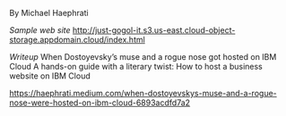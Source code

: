 By Michael Haephrati


*Sample web site*
http://just-gogol-it.s3.us-east.cloud-object-storage.appdomain.cloud/index.html

*Writeup*
When Dostoyevsky’s muse and a rogue nose got hosted on IBM Cloud
A hands-on guide with a literary twist: How to host a business website on IBM Cloud

https://haephrati.medium.com/when-dostoyevskys-muse-and-a-rogue-nose-were-hosted-on-ibm-cloud-6893acdfd7a2

